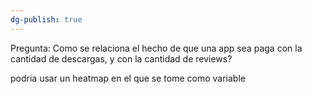```yaml
---
dg-publish: true
---
```

Pregunta: Como se relaciona el hecho de que una app sea paga con la cantidad de descargas, y con la cantidad de reviews?


podria usar un heatmap en el que se tome como variable